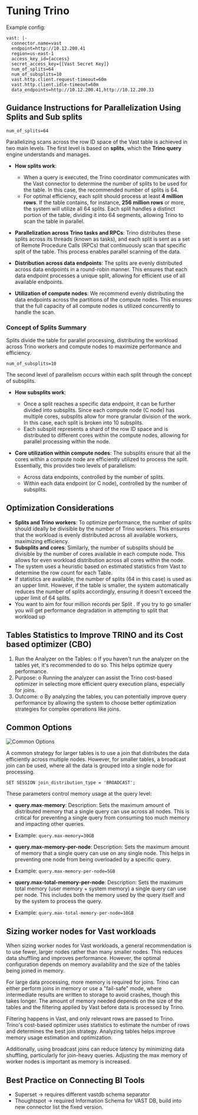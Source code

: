 # Tuning Trino

Example config:

```
vast: |-
  connector.name=vast
  endpoint=http://10.12.200.41
  region=us-east-1
  access_key_id={access}
  secret_access_key={[Vast Secret Key]}
  num_of_splits=64
  num_of_subsplits=10
  vast.http.client.request-timeout=60m
  vast.http.client.idle-timeout=60m
  data_endpoints=http://10.12.200.41,http://10.12.200.33
```

## Guidance Instructions for Parallelization Using Splits and Sub splits

`num_of_splits=64`

Parallelizing scans across the row ID space of the Vast table is achieved in two main levels. The first level is based on **splits**, which the **Trino query** engine understands and manages.

- **How splits work**: 
  - When a query is executed, the Trino coordinator communicates with the Vast connector to determine the number of splits to be used for the table. In this case, the recommended number of splits is 64.
  - For optimal efficiency, each split should process at least **4 million rows**. If the table contains, for instance, **256 million rows** or more, the system will utilize all 64 splits. Each split handles a distinct portion of the table, dividing it into 64 segments, allowing Trino to scan the table in parallel.

- **Parallelization across Trino tasks and RPCs**: Trino distributes these splits across its threads (known as tasks), and each split is sent as a set of Remote Procedure Calls (RPCs) that continuously scan that specific split of the table. This process enables parallel scanning of the data.

- **Distribution across data endpoints**: The splits are evenly distributed across data endpoints in a round-robin manner. This ensures that each data endpoint processes a unique split, allowing for efficient use of all available endpoints.

- **Utilization of compute nodes**: We recommend evenly distributing the data endpoints across the partitions of the compute nodes. This ensures that the full capacity of all compute nodes is utilized concurrently to handle the scan.

### Concept of Splits Summary

Splits divide the table for parallel processing, distributing the workload across Trino workers and compute nodes to maximize performance and efficiency.

`num_of_subsplits=10`

The second level of parallelism occurs within each split through the concept of subsplits.

- **How subsplits work**:
  - Once a split reaches a specific data endpoint, it can be further divided into subsplits. Since each compute node (C node) has multiple cores, subsplits allow for more granular division of the work. In this case, each split is broken into 10 subsplits.
  - Each subsplit represents a shard of the row ID space and is distributed to different cores within the compute nodes, allowing for parallel processing within the node.

- **Core utilization within compute nodes**: The subsplits ensure that all the cores within a compute node are efficiently utilized to process the split. Essentially, this provides two levels of parallelism:
  - Across data endpoints, controlled by the number of splits.
  - Within each data endpoint (or C node), controlled by the number of subsplits.

## Optimization Considerations

- **Splits and Trino workers**: To optimize performance, the number of splits should ideally be divisible by the number of Trino workers. This ensures that the workload is evenly distributed across all available workers, maximizing efficiency.
- **Subsplits and cores**: Similarly, the number of subsplits should be divisible by the number of cores available in each compute node. This allows for even workload distribution across all cores within the node.
- The system uses a heuristic based on estimated statistics from Vast to determine the row count for each Table.
- If statistics are available, the number of splits (64 in this case) is used as an upper limit. However, if the table is smaller, the system automatically reduces the number of splits accordingly, ensuring it doesn't exceed the upper limit of 64 splits.
- You want to aim for four million records per Split . If you try to go smaller you will get performance degradation in attempting to split that workload up

## Tables Statistics to Improve TRINO and its Cost based optimizer (CBO) 

1.	Run the Analyzer on the Tables:
o	If you haven't run the analyzer on the tables yet, it's recommended to do so. This helps optimize query performance.
2.	Purpose:
o	Running the analyzer can assist the Trino cost-based optimizer in selecting more efficient query execution plans, especially for joins.
3.	Outcome:
o	By analyzing the tables, you can potentially improve query performance by allowing the system to choose better optimization strategies for complex operations like joins.

## Common Options

![Common Options](./common_options.png "Common Options")
 
A common strategy for larger tables is to use a join that distributes the data efficiently across multiple nodes. However, for smaller tables, a broadcast join can be used, where all the data is grouped into a single node for processing.

`SET SESSION join_distribution_type = 'BROADCAST';`

These parameters control memory usage at the query level:

- **query.max-memory**: Description: Sets the maximum amount of distributed memory that a single query can use across all nodes. This is critical for preventing a single query from consuming too much memory and impacting other queries.
 - Example: `query.max-memory=30GB`

- **query.max-memory-per-node**: Description: Sets the maximum amount of memory that a single query can use on any single node. This helps in preventing one node from being overloaded by a specific query.
 - Example: `query.max-memory-per-node=5GB`

- **query.max-total-memory-per-node**: Description: Sets the maximum total memory (user memory + system memory) a single query can use per node. This includes both the memory used by the query itself and by the system to process the query.
 - Example: `query.max-total-memory-per-node=10GB`

## Sizing worker nodes for Vast workloads

When sizing worker nodes for Vast workloads, a general recommendation is to use fewer, larger nodes rather than many smaller nodes. This reduces data shuffling and improves performance. However, the optimal configuration depends on memory availability and the size of the tables being joined in memory.

For large data processing, more memory is required for joins. Trino can either perform joins in memory or use a "fail-safe" mode, where intermediate results are written to storage to avoid crashes, though this takes longer. The amount of memory needed depends on the size of the tables and the filtering applied by Vast before data is processed by Trino.

Filtering happens in Vast, and only relevant rows are passed to Trino. Trino's cost-based optimizer uses statistics to estimate the number of rows and determines the best join strategy. Analyzing tables helps improve memory usage estimation and optimization.

Additionally, using broadcast joins can reduce latency by minimizing data shuffling, particularly for join-heavy queries. Adjusting the max memory of worker nodes is important as memory is increased.

## Best Practice on Connecting BI Tools

- Superset → requires different vastdb schema separator
- Thoughtspot → required Information Schema for VAST DB, build into new connector list the fixed version.

